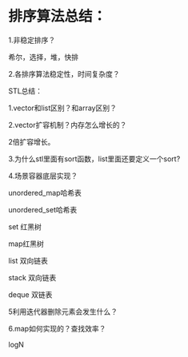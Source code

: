 # 排序算法总结：

1.非稳定排序？

希尔，选择，堆，快排

2.各排序算法稳定性，时间复杂度？

STL总结：

1.vector和list区别？和array区别？

2.vector扩容机制？内存怎么增长的？

2倍扩容增长。

3.为什么stl里面有sort函数，list里面还要定义一个sort?

4.场景容器底层实现？

unordered_map哈希表

unordered_set哈希表

set 红黑树

map红黑树

list 双向链表

stack 双向链表

deque 双链表

5利用迭代器删除元素会发生什么？

6.map如何实现的？查找效率？

logN